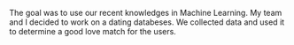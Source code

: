 The goal was to use our recent knowledges in Machine Learning. 
My team and I decided to work on a dating databeses. We collected data and used it to determine a good love match for the users. 
